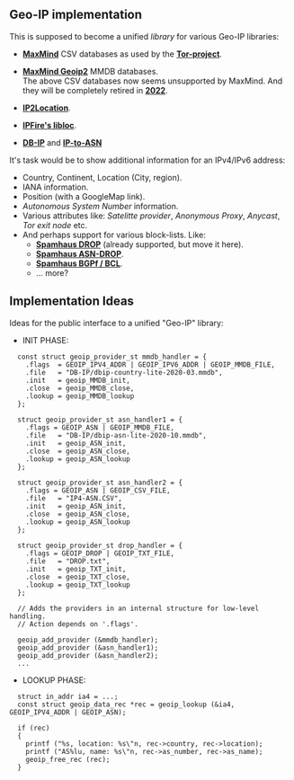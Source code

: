 ## Geo-IP implementation

This is supposed to become a unified *library* for various
Geo-IP libraries:

 * **[MaxMind](https://dev.maxmind.com/geoip/legacy/downloadable/)**
   CSV databases as used by the **[Tor-project](https://gitweb.torproject.org/tor.git/plain/src/config/)**.

 * **[MaxMind Geoip2](https://www.maxmind.com/en/geoip2-databases)** MMDB databases. <br>
   The above CSV databases now seems unsupported by MaxMind. And they will be completely retired in
   **[2022](https://blog.maxmind.com/2020/06/01/retirement-of-geoip-legacy-downloadable-databases-in-may-2022/)**.

 * **[IP2Location](https://github.com/chrislim2888/IP2Location-C-Library)**.

 * **[IPFire's libloc](https://git.ipfire.org/?p=location/libloc.git;a=summary)**.

 * **[DB-IP](https://db-ip.com/db/)** and **[IP-to-ASN](https://db-ip.com/db/download/ip-to-asn-lite)**

It's task would be to show additional information for an IPv4/IPv6 address:
 * Country, Continent, Location (City, region).
 * IANA information.
 * Position (with a GoogleMap link).
 * *Autonomous System Number* information.
 * Various attributes like: *Satelitte provider*, *Anonymous Proxy*, *Anycast*, *Tor exit node* etc.
 * And perhaps support for various block-lists. Like:
    * **[Spamhaus DROP](https://www.spamhaus.org/drop/)** (already supported, but move it here).
    * **[Spamhaus ASN-DROP](https://www.spamhaus.org/drop/)**.
    * **[Spamhaus BGPf / BCL](https://www.spamhaus.org/bgpf/)**.
    * ... more?

## Implementation Ideas

Ideas for the public interface to a unified "Geo-IP" library:

* INIT PHASE:
```
  const struct geoip_provider_st mmdb_handler = {
    .flags  = GEOIP_IPV4_ADDR | GEOIP_IPV6_ADDR | GEOIP_MMDB_FILE,
    .file   = "DB-IP/dbip-country-lite-2020-03.mmdb",
    .init   = geoip_MMDB_init,
    .close  = geoip_MMDB_close,
    .lookup = geoip_MMDB_lookup
  };

  struct geoip_provider_st asn_handler1 = {
    .flags = GEOIP_ASN | GEOIP_MMDB_FILE,
    .file   = "DB-IP/dbip-asn-lite-2020-10.mmdb",
    .init   = geoip_ASN_init,
    .close  = geoip_ASN_close,
    .lookup = geoip_ASN_lookup
  };

  struct geoip_provider_st asn_handler2 = {
    .flags = GEOIP_ASN | GEOIP_CSV_FILE,
    .file   = "IP4-ASN.CSV",
    .init   = geoip_ASN_init,
    .close  = geoip_ASN_close,
    .lookup = geoip_ASN_lookup
  };

  struct geoip_provider_st drop_handler = {
    .flags = GEOIP_DROP | GEOIP_TXT_FILE,
    .file   = "DROP.txt",
    .init   = geoip_TXT_init,
    .close  = geoip_TXT_close,
    .lookup = geoip_TXT_lookup
  };

  // Adds the providers in an internal structure for low-level handling.
  // Action depends on '.flags'.

  geoip_add_provider (&mmdb_handler);
  geoip_add_provider (&asn_handler1);
  geoip_add_provider (&asn_handler2);
  ...
```

* LOOKUP PHASE:

```
  struct in_addr ia4 = ...;
  const struct geoip_data_rec *rec = geoip_lookup (&ia4, GEOIP_IPV4_ADDR | GEOIP_ASN);

  if (rec)
  {
    printf ("%s, location: %s\"n, rec->country, rec->location);
    printf ("AS%lu, name: %s\"n, rec->as_number, rec->as_name);
    geoip_free_rec (rec);
  }
```
